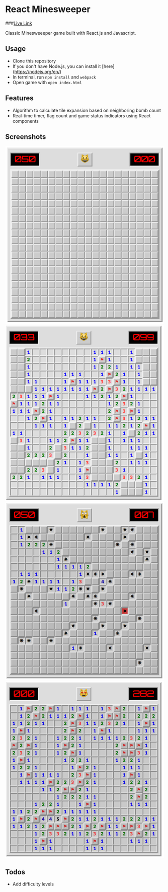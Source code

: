 # React Minesweeper

###[Live Link](http://yianlo.github.io/React_Minesweeper/)

Classic Minesweeeper game built with React.js and Javascript.

## Usage
* Clone this repository
* If you don't have Node.js, you can install it [here] (https://nodejs.org/en/)
* In terminal, run `npm install` and `webpack`
* Open game with `open index.html`

## Features
* Algorithm to calculate tile expansion based on neighboring bomb count
* Real-time timer, flag count and game status indicators using React components

## Screenshots

![game-start]
![flag-indicator]
![game-lost]
![game-won]

[game-start]: ./screenshots/game-start.png
[flag-indicator]: ./screenshots/flag-indicator.png
[game-lost]: ./screenshots/game-lost.png
[game-won]: ./screenshots/game-won.png

## Todos
* Add difficulty levels
